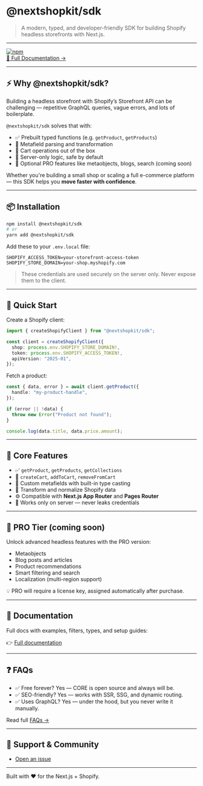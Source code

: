 # @nextshopkit/sdk

> A modern, typed, and developer-friendly SDK for building Shopify headless storefronts with Next.js.

---

[![npm](https://img.shields.io/npm/v/@nextshopkit/sdk)](https://www.npmjs.com/package/@nextshopkit/sdk)  
[📖 Full Documentation →](https://docs.nextshopkit.com/)

---

## ⚡️ Why @nextshopkit/sdk?

Building a headless storefront with Shopify’s Storefront API can be challenging — repetitive GraphQL queries, vague errors, and lots of boilerplate.

`@nextshopkit/sdk` solves that with:

- ✅ Prebuilt typed functions (e.g. `getProduct`, `getProducts`)
- 🧠 Metafield parsing and transformation
- 🛒 Cart operations out of the box
- 🔐 Server-only logic, safe by default
- 🧩 Optional PRO features like metaobjects, blogs, search (coming soon)

Whether you're building a small shop or scaling a full e-commerce platform — this SDK helps you **move faster with confidence**.

---

## 📦 Installation

```bash
npm install @nextshopkit/sdk
# or
yarn add @nextshopkit/sdk
```

Add these to your `.env.local` file:

```env
SHOPIFY_ACCESS_TOKEN=your-storefront-access-token
SHOPIFY_STORE_DOMAIN=your-shop.myshopify.com
```

> These credentials are used securely on the server only. Never expose them to the client.

---

## 🚀 Quick Start

Create a Shopify client:

```ts
import { createShopifyClient } from "@nextshopkit/sdk";

const client = createShopifyClient({
  shop: process.env.SHOPIFY_STORE_DOMAIN!,
  token: process.env.SHOPIFY_ACCESS_TOKEN!,
  apiVersion: "2025-01",
});
```

Fetch a product:

```ts
const { data, error } = await client.getProduct({
  handle: "my-product-handle",
});

if (error || !data) {
  throw new Error("Product not found");
}

console.log(data.title, data.price.amount);
```

---

## 🧱 Core Features

- ✅ `getProduct`, `getProducts`, `getCollections`
- 🛒 `createCart`, `addToCart`, `removeFromCart`
- 🎯 Custom metafields with built-in type casting
- 🧠 Transform and normalize Shopify data
- ⚙️ Compatible with **Next.js App Router** and **Pages Router**
- 🔐 Works only on server — never leaks credentials

---

## 🚀 PRO Tier (coming soon)

Unlock advanced headless features with the PRO version:

- Metaobjects
- Blog posts and articles
- Product recommendations
- Smart filtering and search
- Localization (multi-region support)

💡 PRO will require a license key, assigned automatically after purchase.

---

## 📖 Documentation

Full docs with examples, filters, types, and setup guides:

👉 [Full documentation](https://docs.nextshopkit.com/)

---

## ❓ FAQs

- ✅ Free forever? Yes — CORE is open source and always will be.
- ✅ SEO-friendly? Yes — works with SSR, SSG, and dynamic routing.
- ✅ Uses GraphQL? Yes — under the hood, but you never write it manually.

Read full [FAQs →](https://docs.nextshopkit.com/docs/getting-started/faqs)

---

## 💬 Support & Community

- [Open an issue](https://github.com/NextShopKit/sdk/issues)

---

<!-- ## ☕ Support This Project

If you find this SDK helpful, you can support its development by:

- [☕ Buying me a coffee](#)
- 🛍️ Purchasing official **storefront templates**
- 🎓 Enrolling in the upcoming **Headless Shopify Course**

--- -->

Built with ❤️ for the Next.js + Shopify.

